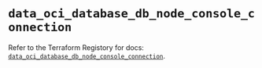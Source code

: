 # `data_oci_database_db_node_console_connection`

Refer to the Terraform Registory for docs: [`data_oci_database_db_node_console_connection`](https://registry.terraform.io/providers/oracle/oci/6.18.0/docs/data-sources/database_db_node_console_connection).
